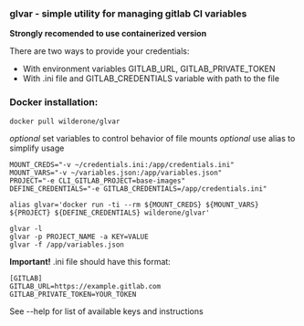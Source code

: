 ### glvar - simple utility for managing gitlab CI variables
**Strongly recomended to use containerized version**

There are two ways to provide your credentials:
* With environment variables GITLAB_URL, GITLAB_PRIVATE_TOKEN
* With .ini file and GITLAB_CREDENTIALS variable with path to the file

### Docker installation:

```
docker pull wilderone/glvar
```

*optional* set variables to control behavior of file mounts
*optional* use alias to simplify usage
```
MOUNT_CREDS="-v ~/credentials.ini:/app/credentials.ini"
MOUNT_VARS="-v ~/variables.json:/app/variables.json"
PROJECT="-e CLI_GITLAB_PROJECT=base-images"
DEFINE_CREDENTIALS="-e GITLAB_CREDENTIALS=/app/credentials.ini"

alias glvar='docker run -ti --rm ${MOUNT_CREDS} ${MOUNT_VARS} ${PROJECT} ${DEFINE_CREDENTIALS} wilderone/glvar'

glvar -l
glvar -p PROJECT_NAME -a KEY=VALUE
glvar -f /app/variables.json
```

**Important!**
.ini file should have this format:

```
[GITLAB]
GITLAB_URL=https://example.gitlab.com
GITLAB_PRIVATE_TOKEN=YOUR_TOKEN
```


See --help for list of available keys and instructions


